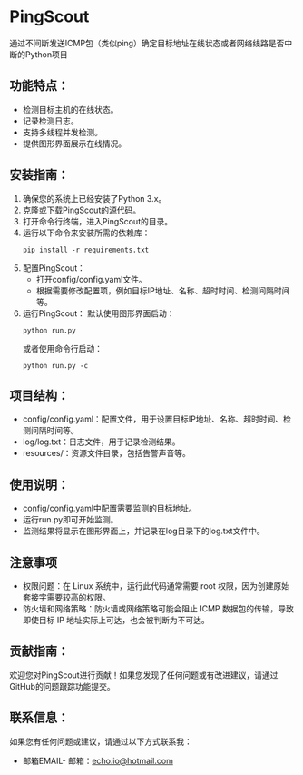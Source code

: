 # PingScout
通过不间断发送ICMP包（类似ping）确定目标地址在线状态或者网络线路是否中断的Python项目

## 功能特点：
- 检测目标主机的在线状态。
- 记录检测日志。
- 支持多线程并发检测。
- 提供图形界面展示在线情况。

## 安装指南：
1. 确保您的系统上已经安装了Python 3.x。
2. 克隆或下载PingScout的源代码。
3. 打开命令行终端，进入PingScout的目录。
4. 运行以下命令来安装所需的依赖库：
   ```
   pip install -r requirements.txt
   ```
5. 配置PingScout：
   - 打开config/config.yaml文件。
   - 根据需要修改配置项，例如目标IP地址、名称、超时时间、检测间隔时间等。
6. 运行PingScout：
   默认使用图形界面启动：
   ```
   python run.py
   ```
   或者使用命令行启动：
   ```
   python run.py -c 
   ```

## 项目结构：
- config/config.yaml：配置文件，用于设置目标IP地址、名称、超时时间、检测间隔时间等。
- log/log.txt：日志文件，用于记录检测结果。
- resources/：资源文件目录，包括告警声音等。

## 使用说明：
- config/config.yaml中配置需要监测的目标地址。
- 运行run.py即可开始监测。
- 监测结果将显示在图形界面上，并记录在log目录下的log.txt文件中。

## 注意事项
 - 权限问题：在 Linux 系统中，运行此代码通常需要 root 权限，因为创建原始套接字需要较高的权限。
 - 防火墙和网络策略：防火墙或网络策略可能会阻止 ICMP 数据包的传输，导致即使目标 IP 地址实际上可达，也会被判断为不可达。

## 贡献指南：
欢迎您对PingScout进行贡献！如果您发现了任何问题或有改进建议，请通过GitHub的问题跟踪功能提交。

## 联系信息：
如果您有任何问题或建议，请通过以下方式联系我：
- 邮箱EMAIL- 邮箱：echo.io@hotmail.com
